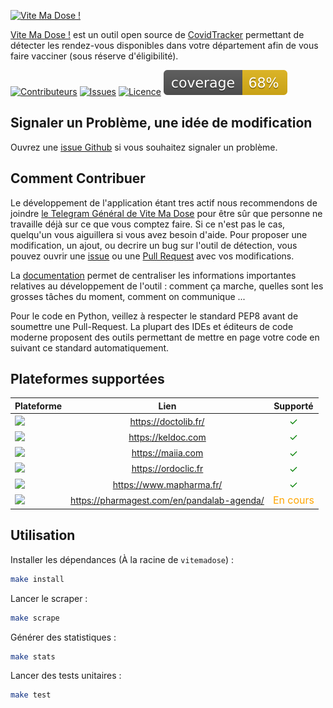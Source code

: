 <a href="https://covidtracker.fr/vitemadose"><img src="./.github/assets/logo.png" width="150" alt="Vite Ma Dose !" /></a>

[Vite Ma Dose !](https://covidtracker.fr/vitemadose) est un outil open source de [CovidTracker](https://covidtracker.fr) permettant de détecter les rendez-vous disponibles dans votre département afin de vous faire vacciner (sous réserve d'éligibilité).

[![Contributeurs][contributors-shield]][contributors-url]
[![Issues][issues-shield]][issues-url]
[![Licence][license-shield]][license-url]
![Coverage][coverage-shield]

## Signaler un Problème, une idée de modification

Ouvrez une [issue Github](https://github.com/CovidTrackerFr/vitemadose/issues/new) si vous souhaitez signaler un problème.

## Comment Contribuer

Le développement de l'application étant tres actif nous recommendons de joindre [le Telegram Général de Vite Ma Dose](https://hackmd.io/YHcjKsUzQ1-cMomOUuTpXw#Cha%C3%AEnes-de-discussion) pour être sûr que personne ne travaille déjà sur ce que vous comptez faire. Si ce n'est pas le cas, quelqu'un vous aiguillera si vous avez besoin d'aide.
Pour proposer une modification, un ajout, ou decrire un bug sur l'outil de détection, vous pouvez ouvrir une [issue](https://github.com/CovidTrackerFr/vitemadose/issues/new) ou une [Pull Request](https://github.com/CovidTrackerFr/vitemadose/pulls) avec vos modifications. 

La [documentation](https://hackmd.io/YHcjKsUzQ1-cMomOUuTpXw) permet de centraliser les informations importantes relatives au développement de l'outil : comment ça marche, quelles sont les grosses tâches du moment, comment on communique ...

Pour le code en Python, veillez à respecter le standard PEP8 avant de soumettre une Pull-Request.
La plupart des IDEs et éditeurs de code moderne proposent des outils permettant de mettre en page votre code en suivant ce standard automatiquement.

## Plateformes supportées

| Plateforme        | Lien           | Supporté  |
| ------------- |:-------------:| :-----:|
| <img src="https://www.ch2p.bzh/wp-content/uploads/2020/02/Logo-doctolib-bleu-tr.png" width="100" /> | https://doctolib.fr/ | <font style="color: green; font-size: 16px;">✓</font> |
| <img src="https://www.keldoc.com/keldoc-logo.nolqip.e7abaad88d1642c9c1f2.png" width="100" /> | https://keldoc.com | <font style="color: green; font-size: 16px;">✓</font> |
| <img src="https://www.rmingenierie.net/wp-content/uploads/2019/12/logo-Maiia-vert.png" width="100" /> | https://maiia.com | <font style="color: green; font-size: 16px;">✓</font> |
| <img src="https://www.ordoclic.fr/wp-content/uploads/2019/03/Logo.png" width="100" /> | https://ordoclic.fr | <font style="color: green; font-size: 16px;">✓</font> |
| <img src="https://www.mapharma.fr/media/logo/stores/2/logo_mapharma.png" width="100" /> | https://www.mapharma.fr/ | <font style="color: green; font-size: 16px;">✓</font> |
| <img src="https://pharmagest.com/wp-content/uploads/PandaPatient2.jpg" width="100" /> | https://pharmagest.com/en/pandalab-agenda/ | <font style="color: orange; font-size: 16px;">En cours</font> |

## Utilisation

Installer les dépendances (À la racine de `vitemadose`) :

```bash
make install
```

Lancer le scraper :

```bash
make scrape
```

Générer des statistiques :

```bash
make stats
```

Lancer des tests unitaires :

```bash
make test
```

<!-- shield cards !-->
[contributors-shield]: https://img.shields.io/github/contributors/CovidTrackerFr/vitemadose.svg?style=for-the-badge
[contributors-url]: https://github.com/CovidTrackerFr/vitemadose/graphs/contributors
[forks-shield]: https://img.shields.io/github/forks/CovidTrackerFr/vitemadose.svg?style=for-the-badge
[forks-url]: https://github.com/CovidTrackerFr/vitemadose/network/members
[issues-shield]: https://img.shields.io/github/issues/CovidTrackerFr/vitemadose.svg?style=for-the-badge
[issues-url]: https://github.com/CovidTrackerFr/vitemadose/issues
[license-shield]: https://img.shields.io/github/license/CovidTrackerFr/vitemadose.svg?style=for-the-badge
[license-url]: https://github.com/CovidTrackerFr/vitemadose/blob/master/LICENSE
[coverage-shield]: https://raw.githubusercontent.com/CovidTrackerFr/vitemadose/data-auto/.github/coverage.svg
